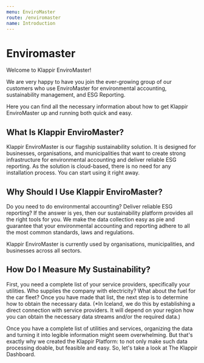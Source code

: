 ```yaml
---
menu: EnviroMaster
route: /enviromaster
name: Introduction
---
```




# Enviromaster

Welcome to Klappir EnviroMaster!

We are very happy to have you join the ever-growing group of our customers who use EnviroMaster for environmental accounting, sustainability management, and ESG Reporting.

Here you can find all the necessary information about how to get Klappir EnviroMaster up and running both quick and easy. 

## What Is Klappir EnviroMaster?

Klappir EnviroMaster is our flagship sustainability solution. It is designed for businesses, organisations, and municipalities that want to create strong infrastructure for environmental accounting and deliver reliable ESG reporting. As the solution is cloud-based, there is no need for any installation process. You can start using it right away.

## Why Should I Use Klappir EnviroMaster?

Do you need to do environmental accounting? Deliver reliable ESG reporting? If the answer is yes, then our sustainability platform provides all the right tools for you. We make the data collection easy as pie and guarantee that your environmental accounting and reporting adhere to all the most common standards, laws and regulations. 

Klappir EnviroMaster is currently used by organisations, municipalities, and businesses across all sectors. 

## How Do I Measure My Sustainability?
 
First, you need a complete list of your service providers, specifically your utilities. Who supplies the company with electricity? What about the fuel for the car fleet? Once you have made that list, the next step is to determine how to obtain the necessary data. (*In Iceland, we do this by establishing a direct connection with service providers. It will depend on your region how you can obtain the necessary data streams and/or the required data.)

Once you have a complete list of utilities and services, organizing the data and turning it into legible information might seem overwhelming. But that's exactly why we created the Klappir Platform: to not only make such data processing doable, but feasible and easy. So, let's take a look at The Klappir Dashboard. 
